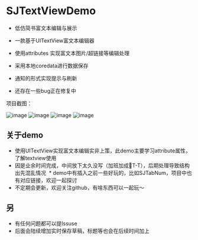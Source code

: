 # SJTextViewDemo
 * 低仿简书富文本编辑与展示
 * 一款基于UITextView富文本编辑器
 * 使用attributes 实现富文本图片/超链接等编辑处理
 * 采用本地coredata进行数据保存
 * 通知的形式实现提示与刷新
 
 * 还存在一些bug正在修复中
 
 项目截图：
 
 ![image](https://github.com/576410448/SJTextViewDemo/blob/master/SJTextViewDemo/screenshot/1.png) 
 ![image](https://github.com/576410448/SJTextViewDemo/blob/master/SJTextViewDemo/screenshot/2.png) 
 ![image](https://github.com/576410448/SJTextViewDemo/blob/master/SJTextViewDemo/screenshot/3.png)
 ![image](https://github.com/576410448/SJTextViewDemo/blob/master/SJTextViewDemo/screenshot/4.png)

## 关于demo

  * 使用UITextView实现富文本编辑实非上策，此demo主要学习attribute属性，了解textview使用
  * 因是业余时间完成，中间放下太久没写（加班加成🐶T-T），后期处理导致结构出先混乱情况
  * demo中有插入之前一些好玩的，比如SJTabNum，项目中也有对应链接，欢迎一起探讨
  * 不定期会更新，欢迎关注github，有啥东西可以一起玩～

## 另

 * 有任何问题都可以提Issuse
 * 后面会陆续增加实时保存草稿，标题等也会在后续时间加上
